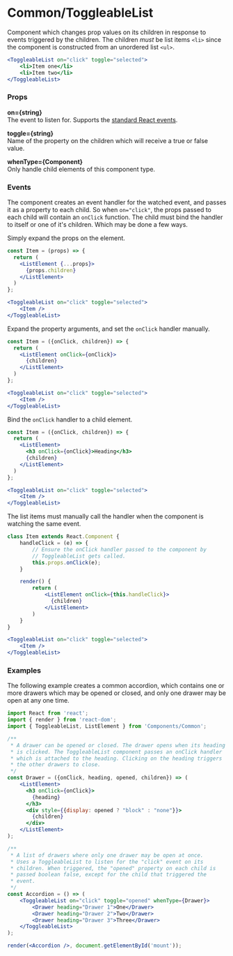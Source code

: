 Common/ToggleableList
=====================
Component which changes prop values on its children in response to events triggered by the children. The children _must_ be list items `<li>` since the component is constructed from an unordered list `<ul>`.

```jsx
<ToggleableList on="click" toggle="selected">
    <li>Item one</li>
    <li>Item two</li>
</ToggleableList>
```

### Props

**on={string}**  
The event to listen for. Supports the [standard React events](https://facebook.github.io/react/docs/events.html#supported-events).

**toggle={string}**  
Name of the property on the children which will receive a true or false value.

**whenType={Component}**  
Only handle child elements of this component type.

### Events
The component creates an event handler for the watched event, and passes it as a property to each child. So when `on="click"`, the props passed to each child will contain an `onClick` function. The child must bind the handler to itself or one of it's children. Which may be done a few ways.

Simply expand the props on the element.

```jsx
const Item = (props) => {
  return (
    <ListElement {...props}>
      {props.children}
    </ListElement>
  )
};

<ToggleableList on="click" toggle="selected">
    <Item />
</ToggleableList>
```

Expand the property arguments, and set the `onClick` handler manually.

```jsx
const Item = ({onClick, children}) => {
  return (
    <ListElement onClick={onClick}>
      {children}
    </ListElement>
  )
};

<ToggleableList on="click" toggle="selected">
    <Item />
</ToggleableList>
```

Bind the `onClick` handler to a child element.

```jsx
const Item = ({onClick, children}) => {
  return (
    <ListElement>
      <h3 onClick={onClick}>Heading</h3>
      {children}
    </ListElement>
  )
};

<ToggleableList on="click" toggle="selected">
    <Item />
</ToggleableList>
```

The list items must manually call the handler when the component is watching the same event.

```jsx
class Item extends React.Component {
    handleClick = (e) => {
        // Ensure the onClick handler passed to the component by
        // ToggleableList gets called.
        this.props.onClick(e);
    }

    render() {
        return (
            <ListElement onClick={this.handleClick}>
              {children}
            </ListElement>
        )
    }
}

<ToggleableList on="click" toggle="selected">
    <Item />
</ToggleableList>
```


### Examples

The following example creates a common accordion, which contains one or more drawers which may be opened or closed, and only one drawer may be open at any one time.

```jsx
import React from 'react';
import { render } from 'react-dom';
import { ToggleableList, ListElement } from 'Components/Common';

/**
 * A drawer can be opened or closed. The drawer opens when its heading
 * is clicked. The ToggleableList component passes an onClick handler
 * which is attached to the heading. Clicking on the heading triggers
 * the other drawers to close.
 */
const Drawer = ({onClick, heading, opened, children}) => (
    <ListElement>
      <h3 onClick={onClick}>
        {heading}
      </h3>
      <div style={{display: opened ? "block" : "none"}}>
        {children}
      </div>
    </ListElement>
);

/**
 * A list of drawers where only one drawer may be open at once.
 * Uses a ToggleableList to listen for the "click" event on its
 * children. When triggered, the "opened" property on each child is
 * passed boolean false, except for the child that triggered the
 * event.
 */
const Accordion = () => (
    <ToggleableList on="click" toggle="opened" whenType={Drawer}>
        <Drawer heading="Drawer 1">One</Drawer>
        <Drawer heading="Drawer 2">Two</Drawer>
        <Drawer heading="Drawer 3">Three</Drawer>
    </ToggleableList>
);

render(<Accordion />, document.getElementById('mount'));
```
